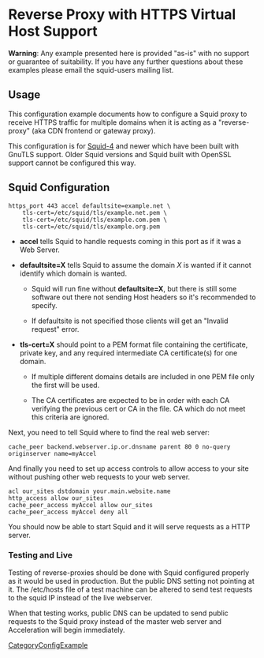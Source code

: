# Reverse Proxy with HTTPS Virtual Host Support

**Warning**: Any example presented here is provided "as-is" with no
support or guarantee of suitability. If you have any further questions
about these examples please email the squid-users mailing list.

## Usage

This configuration example documents how to configure a Squid proxy to
receive HTTPS traffic for multiple domains when it is acting as a
"reverse-proxy" (aka CDN frontend or gateway proxy).

This configuration is for
[Squid-4](/Releases/Squid-4)
and newer which have been built with GnuTLS support. Older Squid
versions and Squid built with OpenSSL support cannot be configured this
way.

## Squid Configuration

    https_port 443 accel defaultsite=example.net \
        tls-cert=/etc/squid/tls/example.net.pem \
        tls-cert=/etc/squid/tls/example.com.pem \
        tls-cert=/etc/squid/tls/example.org.pem

  - **accel** tells Squid to handle requests coming in this port as if
    it was a Web Server.

  - **defaultsite=X** tells Squid to assume the domain *X* is wanted if
    it cannot identify which domain is wanted.
    
      - Squid will run fine without **defaultsite=X**, but there is
        still some software out there not sending Host headers so it's
        recommended to specify.
    
      - If defaultsite is not specified those clients will get an
        "Invalid request" error.

  - **tls-cert=X** should point to a PEM format file containing the
    certificate, private key, and any required intermediate CA
    certificate(s) for one domain.
    
      - If multiple different domains details are included in one PEM
        file only the first will be used.
    
      - The CA certificates are expected to be in order with each CA
        verifying the previous cert or CA in the file. CA which do not
        meet this criteria are ignored.

Next, you need to tell Squid where to find the real web server:

    cache_peer backend.webserver.ip.or.dnsname parent 80 0 no-query originserver name=myAccel

And finally you need to set up access controls to allow access to your
site without pushing other web requests to your web server.

    acl our_sites dstdomain your.main.website.name
    http_access allow our_sites
    cache_peer_access myAccel allow our_sites
    cache_peer_access myAccel deny all

You should now be able to start Squid and it will serve requests as a
HTTP server.

### Testing and Live

Testing of reverse-proxies should be done with Squid configured properly
as it would be used in production. But the public DNS setting not
pointing at it. The /etc/hosts file of a test machine can be altered to
send test requests to the squid IP instead of the live webserver.

When that testing works, public DNS can be updated to send public
requests to the Squid proxy instead of the master web server and
Acceleration will begin immediately.

[CategoryConfigExample](/CategoryConfigExample)

